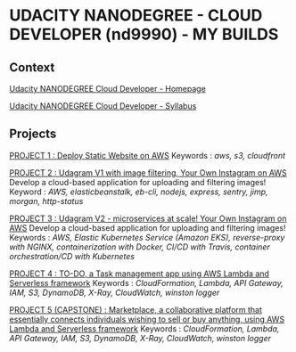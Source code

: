 # UDACITY NANODEGREE - CLOUD DEVELOPER (nd9990) - MY BUILDS

## Context

[Udacity NANODEGREE Cloud Developer - Homepage](https://www.udacity.com/course/cloud-developer-nanodegree--nd9990)

[Udacity NANODEGREE Cloud Developer - Syllabus](https://d20vrrgs8k4bvw.cloudfront.net/documents/en-US/Cloud+Developer+Nanodegree+program+Syllabus.pdf)

## Projects

[PROJECT 1 : Deploy Static Website on AWS](project1-deploy-static-website-on-aws)
Keywords : _aws, s3, cloudfront_

[PROJECT 2 : Udagram V1 with image filtering, Your Own Instagram on AWS](project2-image-filter)
Develop a cloud-based application for uploading and filtering images!
Keyword : _AWS, elasticbeanstalk, eb-cli, nodejs, express, sentry, jimp, morgan, http-status_

[PROJECT 3 : Udagram V2 - microservices at scale! Your Own Instagram on AWS](https://github.com/kendyjm/udagram-photo-sharing-social-microservices)
Develop a cloud-based application for uploading and filtering images!
Keywords : _AWS, Elastic Kubernetes Service (Amazon EKS), reverse-proxy with NGINX, containerization with Docker, CI/CD with Travis, container orchestration/CD with Kubernetes_

[PROJECT 4 : TO-DO, a Task management app using AWS Lambda and Serverless framework](https://github.com/kendyjm/todo-app-serverless)
Keywords : _CloudFormation, Lambda, API Gateway, IAM, S3, DynamoDB, X-Ray, CloudWatch, winston logger_

[PROJECT 5 (CAPSTONE) : Marketplace, a collaborative platform that essentially connects individuals wishing to sell or buy anything, using AWS Lambda and Serverless framework](https://github.com/kendyjm/marketplace)
Keywords : _CloudFormation, Lambda, API Gateway, IAM, S3, DynamoDB, X-Ray, CloudWatch, winston logger_

